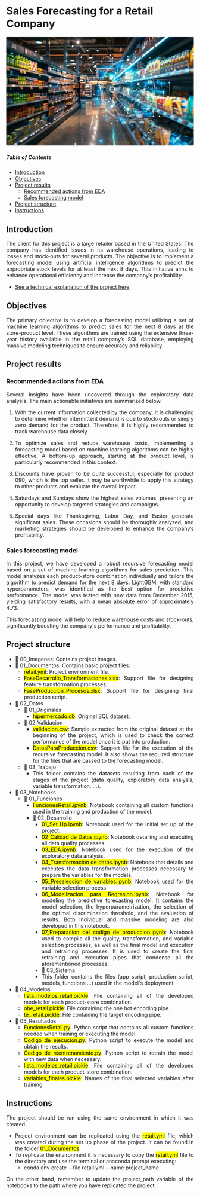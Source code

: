 # Sales Forecasting for a Retail Company

![featured](https://github.com/pabloelt/sales-forcasting-for-a-retail-company//blob/main/00_Imagenes/featured.jpg?raw=true)

##### Table of Contents 
* [Introduction](#introduction)
* [Objectives](#objectives)
* [Project results](#project-results)
   * [Recommended actions from EDA](#recommended-actions-from-eda)
   * [Sales forecasting model](#sales-forecasting-model)
* [Project structure](#project-structure)
* [Instructions](#instructions)

<div align="justify">
 
## Introduction

The client for this project is a large retailer based in the United States. The company has identified issues in its warehouse operations, leading to losses and stock-outs for several products. The objective is to implement a forecasting model using artificial intelligence algorithms to predict the appropriate stock levels for at least the next 8 days. This initiative aims to enhance operational efficiency and increase the company’s profitability.

 * [See a technical explanation of the project here](https://pabloelt.github.io/project/project6/)

## Objectives

The primary objective is to develop a forecasting model utilizing a set of machine learning algorithms to predict sales for the next 8 days at the store-product level. These algorithms are trained using the extensive three-year history available in the retail company’s SQL database, employing massive modeling techniques to ensure accuracy and reliability.

## Project results

### Recommended actions from EDA

Several insights have been uncovered through the exploratory data analysis. The main actionable initiatives are summarized below.

1. With the current information collected by the company, it is challenging to determine whether intermittent demand is due to stock-outs or simply zero demand for the product. Therefore, it is highly recommended to track warehouse data closely.

2. To optimize sales and reduce warehouse costs, implementing a forecasting model based on machine learning algorithms can be highly effective. A bottom-up approach, starting at the product level, is particularly recommended in this context.

3. Discounts have proven to be quite successful, especially for product 090, which is the top seller. It may be worthwhile to apply this strategy to other products and evaluate the overall impact.

4. Saturdays and Sundays show the highest sales volumes, presenting an opportunity to develop targeted strategies and campaigns.

5. Special days like Thanksgiving, Labor Day, and Easter generate significant sales. These occasions should be thoroughly analyzed, and marketing strategies should be developed to enhance the company’s profitability.


### Sales forecasting model

In this project, we have developed a robust recursive forecasting model based on a set of machine learning algorithms for sales prediction. This model analyzes each product-store combination individually and tailors the algorithm to predict demand for the next 8 days. LightGBM, with standard hyperparameters, was identified as the best option for predictive performance. The model was tested with new data from December 2015, yielding satisfactory results, with a mean absolute error of approximately 4.73.

This forecasting model will help to reduce warehouse costs and stock-outs, significantly boosting the company's performance and profitability.


## Project structure

* 📁 00_Imagenes: Contains project images.
* 📁 01_Documentos: Contains basic project files:
  * <mark>retail.yml</mark>: Project environment file.
  * <mark>FaseDesarrollo_Transformaciones.xlsx</mark>: Support file for designing feature transformation processes.
  * <mark>FaseProduccion_Procesos.xlsx</mark>: Support file for designing final production script.
* 📁 02_Datos
  * 📁 01_Originales
    * <mark>hipermercado.db</mark>: Original SQL dataset.
  * 📁 02_Validacion
    * <mark>validacion.csv</mark>: Sample extracted from the original dataset at the beginning of the project, which is used to check the correct performance of the model once it is put into production.
    * <mark>DatosParaProduccion.csv</mark>: Support file for the execution of the recursive forecasting model. It also shows the required structure for the files that are passed to the forecasting model.
  * 📁 03_Trabajo
    * This folder contains the datasets resulting from each of the stages of the project (data quality, exploratory data analysis, variable transformation, ...).
* 📁 03_Notebooks
  * 📁 01_Funciones
      * <mark>FuncionesRetail.ipynb</mark>: Notebook containing all custom functions used in the training and production of the model.
    * 📁 02_Desarrollo
      * <mark>01_Set Up.ipynb</mark>: Notebook used for the initial set up of the project.
      * <mark>02_Calidad de Datos.ipynb</mark>: Notebook detailing and executing all data quality processes.
      * <mark>03_EDA.ipynb</mark>: Notebook used for the execution of the exploratory data analysis.
      * <mark>04_Transformacion de datos.ipynb</mark>: Notebook that details and executes the data transformation processes necessary to prepare the variables for the models.
      * <mark>05_Preseleccion de variables.ipynb</mark>: Notebook used for the variable selection process.
      * <mark>06_Modelizacion para Regresion.ipynb</mark>: Notebook for modeling the predictive forecasting model. It contains the model selection, the hyperparametrization, the selection of the optimal discrimination threshold, and the evaluation of results. Both individual and massive modeling are also developed in this notebook.
      * <mark>07_Preparacion del codigo de produccion.ipynb</mark>: Notebook used to compile all the quality, transformation, and variable selection processes, as well as the final model and execution and retraining processes. It is used to create the final retraining and execution pipes that condense all the aforementioned processes.
      * 📁 03_Sistema
      * This folder contains the files (app script, production script, models, functions ...) used in the model's deployment. 
* 📁 04_Modelos
  * <mark>lista_modelos_retail.pickle</mark>: File containing all of the developed models for each product-store combination.
  * <mark>ohe_retail.pickle</mark>: File containing the one hot encoding pipe.
  * <mark>te_retail.pickle</mark>: File containing the target encoding pipe.
* 📁 05_Resultados
  * <mark>FuncionesRetail.py</mark>: Python script that contains all custom functions needed when training or executing the model.
  * <mark>Codigo de ejecucion.py</mark>: Python script to execute the model and obtain the results.
  * <mark>Codigo de reentrenamiento.py</mark>: Python script to retrain the model with new data when necessary.
  * <mark>lista_modelos_retail.pickle</mark>: File containing all of the developed models for each product-store combination.
  * <mark>variables_finales.pickle</mark>: Names of the final selected variables after training.

## Instructions

The project should be run using the same environment in which it was created.

* Project environment can be replicated using the <mark>retail.yml</mark> file, which was created during the set up phase of the project. It can be found in the folder <mark>01_Documentos</mark>.
* To replicate the environment it is necessary to copy the <mark>retail.yml</mark> file to the directory and use the terminal or anaconda prompt executing:
  * conda env create --file retail.yml --name project_name

On the other hand, remember to update the project_path variable of the notebooks to the path where you have replicated the project.
